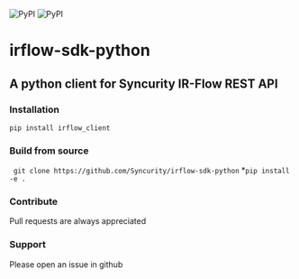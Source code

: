 ![PyPI](https://img.shields.io/badge/python-2.7-brightgreen.svg)
![PyPI](https://img.shields.io/badge/pypi-1.0.4-blue.svg)

# irflow-sdk-python

## A python client for Syncurity IR-Flow REST API

### Installation
`pip install irflow_client`

### Build from source
` git clone https://github.com/Syncurity/irflow-sdk-python`
*`pip install -e .`

### Contribute
Pull requests are always appreciated

### Support
Please open an issue in github